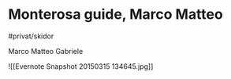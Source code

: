 # Monterosa guide, Marco Matteo
#privat/skidor

Marco 
Matteo
Gabriele

![[Evernote Snapshot 20150315 134645.jpg]]
